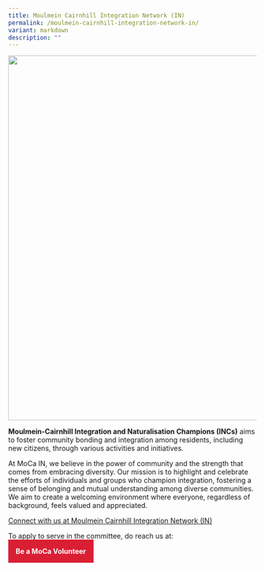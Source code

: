 ```yaml
---
title: Moulmein Cairnhill Integration Network (IN)
permalink: /moulmein-cairnhill-integration-network-in/
variant: markdown
description: ""
---
```

<div class="isomer-image-wrapper">
<img style="width: 740px; color: rgb(0, 0, 0); font-family: system-ui, -apple-system, &quot;system-ui&quot;, &quot;Segoe UI&quot;, Roboto, Oxygen, Ubuntu, Cantarell, &quot;Open Sans&quot;, &quot;Helvetica Neue&quot;, sans-serif; font-size: medium; font-style: normal; font-variant-ligatures: normal; font-variant-caps: normal; font-weight: 400; letter-spacing: normal; orphans: 2; text-align: start; text-indent: 0px; text-transform: none; widows: 2; word-spacing: 0px; -webkit-text-stroke-width: 0px; white-space: normal; text-decoration-thickness: initial; text-decoration-style: initial; text-decoration-color: initial;" height="auto" width="100%" src="https://moca.sgp1.cdn.digitaloceanspaces.com/Our%20Communities/64f70decc656a12b0668278a_25%2520%2526%252026%2520July%25202022(3).webp">
</div>
<p><strong>Moulmein-Cairnhill Integration and Naturalisation Champions (INCs)</strong> aims to foster
community bonding and integration among residents, including new citizens,
through various activities and initiatives.</p>
<p>At MoCa IN, we believe in the power of community and the strength that
comes from embracing diversity. Our mission is to highlight and celebrate
the efforts of individuals and groups who champion integration, fostering
a sense of belonging and mutual understanding among diverse communities.
We aim to create a welcoming environment where everyone, regardless of
background, feels valued and appreciated.</p>

[Connect with us at Moulmein Cairnhill Integration Network (IN)](https://www.facebook.com/profile.php?id=61563838351945)

<p>To apply to serve in the committee, do reach us at:</p>
<p></p>
<a style="background-color: #da1f34; color: white; padding: 15px; font-weight: bold; text-decoration: none;" href="https://form.gov.sg/641528d4868d8100123251f2">Be a MoCa Volunteer</a>